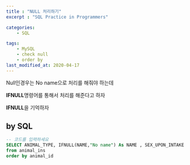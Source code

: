 ```yaml
---
title : "NULL 처리하기"
excerpt : "SQL Practice in Programmers"

categories:
    - SQL

tags:
    - MySQL
    - check null
    - order by
last_modified_at: 2020-04-17
---
```


Null인경우는 No name으로 처리를 해줘야 하는데

**IFNULL**명령어를 통해서 처리를 해준다고 하자 

**IFNULL**을 기억하자  

## by SQL

```sql
-- 코드를 입력하세요
SELECT ANIMAL_TYPE, IFNULL(NAME,"No name") As NAME , SEX_UPON_INTAKE
from animal_ins
order by animal_id
```